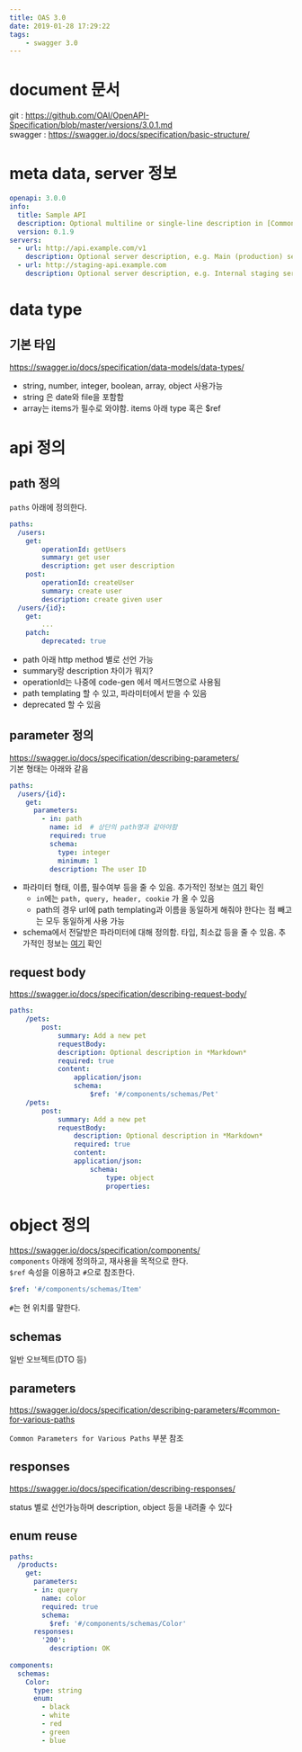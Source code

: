 ```yaml
---
title: OAS 3.0
date: 2019-01-28 17:29:22
tags:
    - swagger 3.0
---
```


# document 문서  
git : <https://github.com/OAI/OpenAPI-Specification/blob/master/versions/3.0.1.md>  
swagger : <https://swagger.io/docs/specification/basic-structure/>  

# meta data, server 정보  
```yml
openapi: 3.0.0
info:
  title: Sample API
  description: Optional multiline or single-line description in [CommonMark](http://commonmark.org/help/) or HTML.
  version: 0.1.9
servers:
  - url: http://api.example.com/v1
    description: Optional server description, e.g. Main (production) server
  - url: http://staging-api.example.com
    description: Optional server description, e.g. Internal staging server for testing
```

# data type  
## 기본 타입  
<https://swagger.io/docs/specification/data-models/data-types/>  
- string, number, integer, boolean, array, object 사용가능  
- string 은 date와 file을 포함함
- array는 items가 필수로 와야함. items 아래 type 혹은 $ref

# api 정의  
## path 정의  
`paths` 아래에 정의한다.  

```yml
paths:
  /users:
    get:
        operationId: getUsers
        summary: get user
        description: get user description
    post:
        operationId: createUser
        summary: create user
        description: create given user
  /users/{id}:
    get:
        ...
    patch:
        deprecated: true
```

- path 아래 http method 별로 선언 가능
- summary랑 description 차이가 뭐지?  
- operationId는 나중에 code-gen 에서 메서드명으로 사용됨  
- path templating 할 수 있고, 파라미터에서 받을 수 있음  
- deprecated 할 수 있음  

## parameter 정의  
<https://swagger.io/docs/specification/describing-parameters/>  
기본 형태는 아래와 같음  

```yml
paths:
  /users/{id}:
    get:
      parameters:
        - in: path
          name: id  # 상단의 path명과 같아야함
          required: true
          schema:
            type: integer
            minimum: 1
          description: The user ID
```

- 파라미터 형태, 이름, 필수여부 등을 줄 수 있음. 추가적인 정보는 [여기](https://github.com/OAI/OpenAPI-Specification/blob/master/versions/3.0.1.md#parameterObject) 확인  
    - `in`에는 `path, query, header, cookie` 가 올 수 있음  
    - path의 경우 url에 path templating과 이름을 동일하게 해줘야 한다는 점 빼고는 모두 동일하게 사용 가능  
- schema에서 전달받은 파라미터에 대해 정의함. 타입, 최소값 등을 줄 수 있음. 추가적인 정보는 [여기](https://github.com/OAI/OpenAPI-Specification/blob/master/versions/3.0.1.md#schemaObject) 확인  

## request body
<https://swagger.io/docs/specification/describing-request-body/>  
```yml
paths:
    /pets:
        post:
            summary: Add a new pet
            requestBody:
            description: Optional description in *Markdown*
            required: true
            content:
                application/json:
                schema:
                    $ref: '#/components/schemas/Pet'
    /pets:
        post:
            summary: Add a new pet
            requestBody:
                description: Optional description in *Markdown*
                required: true
                content:
                application/json:
                    schema:
                        type: object
                        properties:

```


# object 정의  
<https://swagger.io/docs/specification/components/>  
`components` 아래에 정의하고, 재사용을 목적으로 한다.  
`$ref` 속성을 이용하고 `#`으로 참조한다.  

```yml
$ref: '#/components/schemas/Item'
```

`#`는 현 위치를 말한다.  

## schemas
일반 오브젝트(DTO 등)  

## parameters
<https://swagger.io/docs/specification/describing-parameters/#common-for-various-paths>  

`Common Parameters for Various Paths` 부분 참조  

## responses
<https://swagger.io/docs/specification/describing-responses/>  

status 별로 선언가능하며 description, object 등을 내려줄 수 있다  

## enum reuse
```yml
paths:
  /products:
    get:
      parameters:
      - in: query
        name: color
        required: true
        schema:
          $ref: '#/components/schemas/Color'
      responses:
        '200':
          description: OK
          
components:
  schemas:
    Color:
      type: string
      enum:
        - black
        - white
        - red
        - green
        - blue
```

<!-- more -->